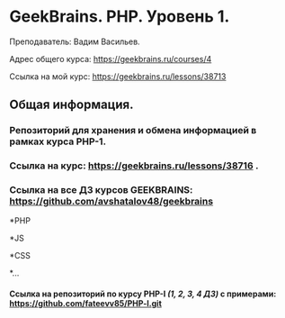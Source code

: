 # GeekBrains. PHP. Уровень 1.
Преподаватель: Вадим Васильев.

Адрес общего курса: https://geekbrains.ru/courses/4

Ссылка на мой курс: https://geekbrains.ru/lessons/38713

## Общая информация.
### Репозиторий для хранения и обмена информацией в рамках курса PHP-1.
### Cсылка на курс: https://geekbrains.ru/lessons/38716 .

### Ссылка на все ДЗ курсов GEEKBRAINS: https://github.com/avshatalov48/geekbrains
*PHP

*JS

*CSS

*...
#### Ссылка на репозиторий по курсу PHP-I   *(1, 2, 3, 4 ДЗ)* с примерами: https://github.com/fateevv85/PHP-l.git
